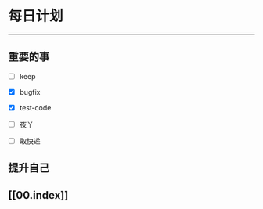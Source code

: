 
# 每日计划
---
## 重要的事

- [ ]  keep
- [x]  bugfix
- [x]  test-code 
- [ ] 夜丫
- [ ] 取快递



## 提升自己

  



## [[00.index]]










